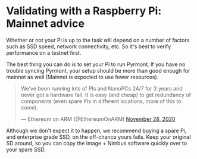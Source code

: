 # Validating with a Raspberry Pi: Mainnet advice

Whether or not your Pi is up to the task will depend on a number of factors such as SSD speed, network connectivity, etc. So it's best to verify performance  on a testnet first.

The best thing you can do is to set your Pi to run Pyrmont. If you have no trouble syncing Pyrmont, your setup should be more than good enough for mainnet as well (Mainnet is expected to use fewer resources).

<blockquote class="twitter-tweet" data-conversation="none"><p lang="en" dir="ltr">We&#39;ve been running lots of PIs and NanoPCs 24/7 for 3 years and never got a hardware fail. It is easy (and cheap) to get redundancy of components (even spare PIs in different locations, more of this to come).</p>&mdash; Ethereum on ARM (@EthereumOnARM) <a href="https://twitter.com/EthereumOnARM/status/1332772217420177408?ref_src=twsrc%5Etfw">November 28, 2020</a></blockquote> <script async src="https://platform.twitter.com/widgets.js" charset="utf-8"></script>

Although we don't expect it to happen, we recommend buying a spare Pi, and enterprise grade SSD, on the off-chance yours fails. Keep your original SD around, so you can copy the image + Nimbus software quickly over to your spare SSD.
